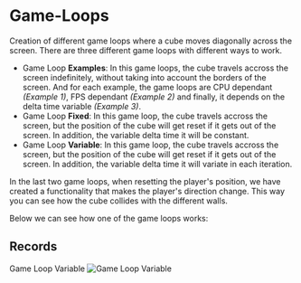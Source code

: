 # Game-Loops

Creation of different game loops where a cube moves diagonally across the screen. There are three different game loops with different ways to work.

- Game Loop <b>Examples</b>: In this game loops, the cube travels accross the screen indefinitely, without taking into account the borders of the screen. And for each example, the game loops are CPU dependant <i>(Example 1)</i>, FPS dependant <i>(Example 2)</i> and finally, it depends on the delta time variable <i>(Example 3)</i>.
- Game Loop <b>Fixed</b>: In this game loop, the cube travels accross the screen, but the position of the cube will get reset if it gets out of the screen. In addition, the variable delta time it will be constant.
- Game Loop <b>Variable</b>: In this game loop, the cube travels accross the screen, but the position of the cube will get reset if it gets out of the screen. In addition, the variable delta time it will variate in each iteration.

In the last two game loops, when resetting the player's position, we have created a functionality that makes the player's direction change. This way you can see how the cube collides with the different walls. 

Below we can see how one of the game loops works:

## Records

Game Loop Variable
![Game Loop Variable](https://github.com/Hobbit-Holes/Game-Loops/blob/main/Records/Secuencia%2001.gif?raw=true)
